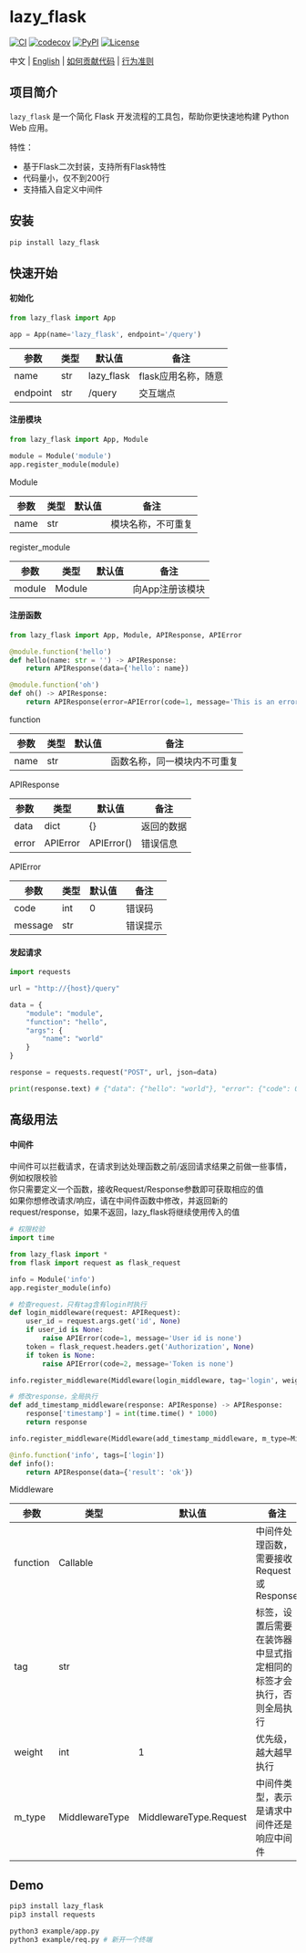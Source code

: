 # lazy_flask

[![CI](https://github.com/wrl96/lazy_flask/actions/workflows/ci.yml/badge.svg)](https://github.com/wrl96/lazy_flask/actions/workflows/ci.yml)
[![codecov](https://codecov.io/gh/wrl96/lazy_flask/branch/master/graph/badge.svg)](https://codecov.io/gh/wrl96/lazy_flask)
[![PyPI](https://img.shields.io/pypi/v/lazy_flask.svg)](https://pypi.org/project/lazy_flask/)
[![License](https://img.shields.io/github/license/wrl96/lazy_flask.svg)](../LICENSE)

中文 | [English](../README.md) | [如何贡献代码](./CONTRIBUTING_zh.md) | [行为准则](./CODE_OF_CONDUCT_zh.md)

## 项目简介

`lazy_flask` 是一个简化 Flask 开发流程的工具包，帮助你更快速地构建 Python Web 应用。

特性：

- 基于Flask二次封装，支持所有Flask特性
- 代码量小，仅不到200行
- 支持插入自定义中间件

## 安装

```bash
pip install lazy_flask
```

## 快速开始

#### 初始化
```python
from lazy_flask import App

app = App(name='lazy_flask', endpoint='/query')
```
|参数|类型|默认值|备注|
|---|---|---|---|
|name|str|lazy_flask|flask应用名称，随意|
|endpoint|str|/query|交互端点|

#### 注册模块
```python
from lazy_flask import App, Module

module = Module('module')
app.register_module(module)
```
Module

|参数|类型|默认值|备注|
|---|---|---|---|
|name|str| |模块名称，不可重复|

register_module

|参数|类型|默认值|备注|
|---|---|---|---|
|module|Module| |向App注册该模块|

#### 注册函数
```python
from lazy_flask import App, Module, APIResponse, APIError

@module.function('hello')
def hello(name: str = '') -> APIResponse:
    return APIResponse(data={'hello': name})

@module.function('oh')
def oh() -> APIResponse:
    return APIResponse(error=APIError(code=1, message='This is an error.'))
```
function

|参数|类型|默认值|备注|
|---|---|---|---|
|name|str| |函数名称，同一模块内不可重复|

APIResponse

|参数|类型| 默认值        |备注|
|---|---|------------|---|
|data|dict| {}         |返回的数据|
|error|APIError| APIError() |错误信息|

APIError

| 参数      |类型|默认值|备注|
|---------|---|---|---|
| code    |int|0|错误码|
| message |str| |错误提示|

#### 发起请求

```python
import requests

url = "http://{host}/query"

data = {
    "module": "module", 
    "function": "hello", 
    "args": {
        "name": "world"
    }
}

response = requests.request("POST", url, json=data)

print(response.text) # {"data": {"hello": "world"}, "error": {"code": 0, "msg": ""}}
```

## 高级用法

#### 中间件

中间件可以拦截请求，在请求到达处理函数之前/返回请求结果之前做一些事情，例如权限校验<br>
你只需要定义一个函数，接收Request/Response参数即可获取相应的值<br>
如果你想修改请求/响应，请在中间件函数中修改，并返回新的request/response，如果不返回，lazy_flask将继续使用传入的值

```python
# 权限校验
import time

from lazy_flask import *
from flask import request as flask_request

info = Module('info')
app.register_module(info)

# 检查request，只有tag含有login时执行
def login_middleware(request: APIRequest):
    user_id = request.args.get('id', None)
    if user_id is None:
        raise APIError(code=1, message='User id is none')
    token = flask_request.headers.get('Authorization', None)
    if token is None:
        raise APIError(code=2, message='Token is none')

info.register_middleware(Middleware(login_middleware, tag='login', weight=1, m_type=MiddlewareType.Request))

# 修改response，全局执行
def add_timestamp_middleware(response: APIResponse) -> APIResponse:
    response['timestamp'] = int(time.time() * 1000)
    return response

info.register_middleware(Middleware(add_timestamp_middleware, m_type=MiddlewareType.Response))

@info.function('info', tags=['login'])
def info():
    return APIResponse(data={'result': 'ok'})
```

Middleware

| 参数       |类型|默认值|备注|
|----------|---|---|---|
| function |Callable| |中间件处理函数，需要接收Request或Response|
| tag      |str| |标签，设置后需要在装饰器中显式指定相同的标签才会执行，否则全局执行|
| weight   |int|1|优先级，越大越早执行|
| m_type   |MiddlewareType|MiddlewareType.Request|中间件类型，表示是请求中间件还是响应中间件|

## Demo

```bash
pip3 install lazy_flask
pip3 install requests

python3 example/app.py
python3 example/req.py # 新开一个终端
```
